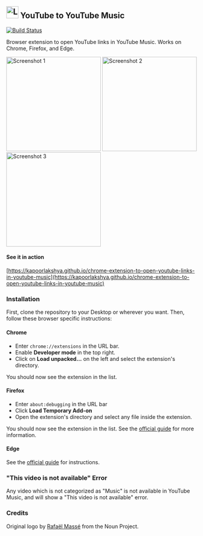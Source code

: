 ## <img alt="Logo" src="https://github.com/kapoorlakshya/youtube2music/raw/master/src/images/icon48.png?raw=true" width="32" />&nbsp;YouTube to YouTube Music
[![Build Status](https://travis-ci.org/kapoorlakshya/youtube2music.svg?branch=master)](https://travis-ci.org/kapoorlakshya/youtube2music)

Browser extension to open YouTube links in YouTube Music. Works on Chrome, 
Firefox, and Edge.

<img alt="Screenshot 1" src="https://github.com/kapoorlakshya/youtube2music/raw/master/images/youtube2music_screenshot_1.png?raw=true" width="250" /> <img alt="Screenshot 2" src="https://github.com/kapoorlakshya/youtube2music/raw/master/images/youtube2music_screenshot_2.png?raw=true" width="250" /> <img alt="Screenshot 3" src="https://github.com/kapoorlakshya/youtube2music/raw/master/images/youtube2music_screenshot_3.png?raw=true" width="250" />

#### See it in action

[https://kapoorlakshya.github.io/chrome-extension-to-open-youtube-links-in-youtube-music](https://kapoorlakshya.github.io/chrome-extension-to-open-youtube-links-in-youtube-music)

### Installation

First, clone the repository to your Desktop or wherever you want. Then,
follow these browser specific instructions:

#### Chrome

* Enter `chrome://extensions` in the URL bar.
* Enable **Developer mode** in the top right.
* Click on **Load unpacked…** on the left and select the extension's directory.

You should now see the extension in the list.

#### Firefox

* Enter `about:debugging` in the URL bar
* Click **Load Temporary Add-on**
* Open the extension's directory and select any file inside the extension.

You should now see the extension in the list. See the [official guide](https://developer.mozilla.org/en-US/docs/Mozilla/Add-ons/WebExtensions/Temporary_Installation_in_Firefox) for more information.

#### Edge

See the [official guide](https://docs.microsoft.com/en-us/microsoft-edge/extensions/guides/adding-and-removing-extensions) for instructions.

### "This video is not available" Error

Any video which is not categorized as "Music" is not available in 
YouTube Music, and will show a "This video is not available" error.

### Credits

Original logo by [Rafaël Massé](https://thenounproject.com/search/?q=link&i=49479)
 from the Noun Project.